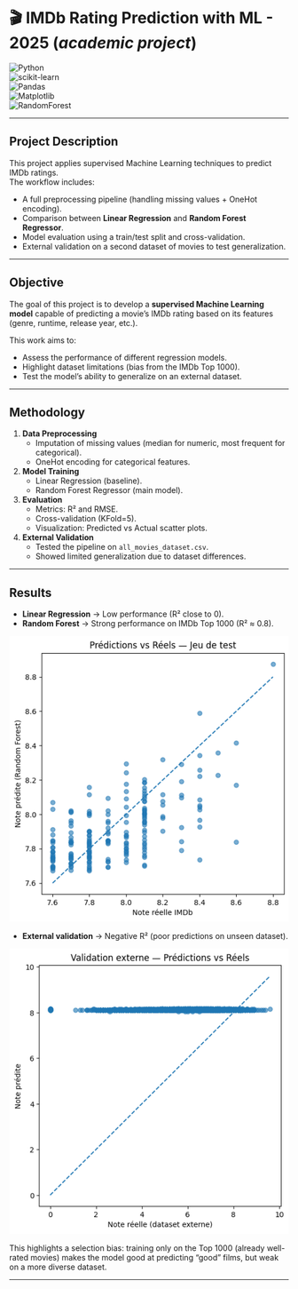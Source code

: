 # 🎬 IMDb Rating Prediction with ML - 2025 (*academic project*)

![Python](https://urldefense.com/v3/__https://img.shields.io/badge/Python-3.9-blue__;!!JmtQ7uFmLckTLA!8odC85lDCGVE5j5w1jYIwb6b32ysxAWrXCnhusoUod_dnwIhNnL3NLdK46ORFBZ1R-bvwR6p4iER3_qffrduAxHwkAM$)  
![scikit-learn](https://urldefense.com/v3/__https://img.shields.io/badge/scikit--learn-1.3-orange__;!!JmtQ7uFmLckTLA!8odC85lDCGVE5j5w1jYIwb6b32ysxAWrXCnhusoUod_dnwIhNnL3NLdK46ORFBZ1R-bvwR6p4iER3_qffrdud4U9bSw$)  
![Pandas](https://urldefense.com/v3/__https://img.shields.io/badge/Pandas-Data*20Analysis-lightblue__;JQ!!JmtQ7uFmLckTLA!8odC85lDCGVE5j5w1jYIwb6b32ysxAWrXCnhusoUod_dnwIhNnL3NLdK46ORFBZ1R-bvwR6p4iER3_qffrduuT1xeoQ$)  
![Matplotlib](https://urldefense.com/v3/__https://img.shields.io/badge/Matplotlib-Visualization-yellow__;!!JmtQ7uFmLckTLA!8odC85lDCGVE5j5w1jYIwb6b32ysxAWrXCnhusoUod_dnwIhNnL3NLdK46ORFBZ1R-bvwR6p4iER3_qffrduQXJtbAc$)  
![RandomForest](https://urldefense.com/v3/__https://img.shields.io/badge/Model-RandomForest-green__;!!JmtQ7uFmLckTLA!8odC85lDCGVE5j5w1jYIwb6b32ysxAWrXCnhusoUod_dnwIhNnL3NLdK46ORFBZ1R-bvwR6p4iER3_qffrdu6q7p9xo$)  

---

## Project Description  

This project applies supervised Machine Learning techniques to predict IMDb ratings.  
The workflow includes:  
- A full preprocessing pipeline (handling missing values + OneHot encoding).  
- Comparison between **Linear Regression** and **Random Forest Regressor**.  
- Model evaluation using a train/test split and cross-validation.  
- External validation on a second dataset of movies to test generalization.  

---

## Objective 

The goal of this project is to develop a **supervised Machine Learning model** capable of predicting a movie’s IMDb rating based on its features (genre, runtime, release year, etc.).  

This work aims to:  
- Assess the performance of different regression models.  
- Highlight dataset limitations (bias from the IMDb Top 1000).  
- Test the model’s ability to generalize on an external dataset.  

---

## Methodology  
1. **Data Preprocessing**  
   - Imputation of missing values (median for numeric, most frequent for categorical).  
   - OneHot encoding for categorical features.  
2. **Model Training**  
   - Linear Regression (baseline).  
   - Random Forest Regressor (main model).  
3. **Evaluation**  
   - Metrics: R² and RMSE.  
   - Cross-validation (KFold=5).  
   - Visualization: Predicted vs Actual scatter plots.  
4. **External Validation**  
   - Tested the pipeline on `all_movies_dataset.csv`.  
   - Showed limited generalization due to dataset differences.  

---

## Results  
- **Linear Regression** → Low performance (R² close to 0).  
- **Random Forest** → Strong performance on IMDb Top 1000 (R² ≈ 0.8).
  
![Predicted vs Actual IMDb Ratings](02_Graphs/Predicted_vs_Actual_IMDb_Ratings.png)

- **External validation** → Negative R² (poor predictions on unseen dataset).

![External Validation IMDb Ratings](02_Graphs/External_Validation_IMDb_Ratings.png)

This highlights a selection bias: training only on the Top 1000 (already well-rated movies) makes the model good at predicting “good” films, but weak on a more diverse dataset.  

---
